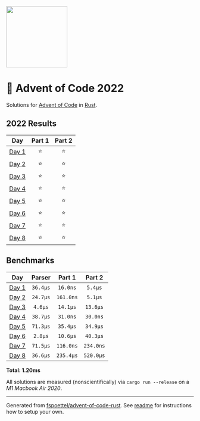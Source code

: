 <img src="./.assets/christmas_ferris.png" width="164">

# 🎄 Advent of Code 2022

Solutions for [Advent of Code](https://adventofcode.com/) in [Rust](https://www.rust-lang.org/).

<!--- advent_readme_stars table --->
## 2022 Results

| Day | Part 1 | Part 2 |
| :---: | :---: | :---: |
| [Day 1](https://adventofcode.com/2022/day/1) | ⭐ | ⭐ |
| [Day 2](https://adventofcode.com/2022/day/2) | ⭐ | ⭐ |
| [Day 3](https://adventofcode.com/2022/day/3) | ⭐ | ⭐ |
| [Day 4](https://adventofcode.com/2022/day/4) | ⭐ | ⭐ |
| [Day 5](https://adventofcode.com/2022/day/5) | ⭐ | ⭐ |
| [Day 6](https://adventofcode.com/2022/day/6) | ⭐ | ⭐ |
| [Day 7](https://adventofcode.com/2022/day/7) | ⭐ | ⭐ |
| [Day 8](https://adventofcode.com/2022/day/8) | ⭐ | ⭐ |
<!--- advent_readme_stars table --->

<!--- benchmarking table --->
## Benchmarks

| Day | Parser | Part 1 | Part 2 |
| :---: | :---: | :---: | :---:  |
| [Day 1](./src/bin/01.rs) | `36.4µs` | `16.0ns` | `5.4µs` |
| [Day 2](./src/bin/02.rs) | `24.7µs` | `161.0ns` | `5.1µs` |
| [Day 3](./src/bin/03.rs) | `4.6µs` | `14.1µs` | `13.6µs` |
| [Day 4](./src/bin/04.rs) | `38.7µs` | `31.0ns` | `30.0ns` |
| [Day 5](./src/bin/05.rs) | `71.3µs` | `35.4µs` | `34.9µs` |
| [Day 6](./src/bin/06.rs) | `2.8µs` | `10.6µs` | `40.3µs` |
| [Day 7](./src/bin/07.rs) | `71.5µs` | `116.0ns` | `234.0ns` |
| [Day 8](./src/bin/08.rs) | `36.6µs` | `235.4µs` | `520.0µs` |

**Total: 1.20ms**
<!--- benchmarking table --->

All solutions are measured (nonscientifically) via `cargo run --release` on a _M1 Macbook Air 2020_.

---

Generated from [fspoettel/advent-of-code-rust](https://github.com/fspoettel/advent-of-code-rust). See [readme](https://github.com/fspoettel/advent-of-code-rust#readme) for instructions how to setup your own.
